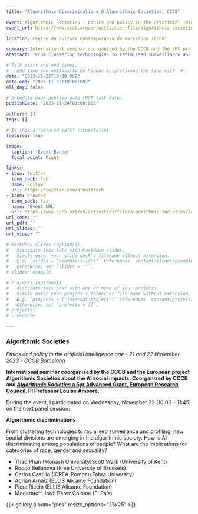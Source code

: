 ```yaml
---
title: "Algorithmic Discriminations @ Algorithmic Societies, CCCB"

event: Algorithmic Societies - Ethics and policy in the artificial intelligence age at CCCB Barcelona
event_url: https://www.cccb.org/en/activities/file/algorithmic-societies/243038

location: Centre de Cultura Contemporania de Barcelona (CCCB)

summary: International seminar coorganised by the CCCB and the ERC project Algorithmic Societies about the AI social impacts. I gave a talk and participated on a round table about the role of AI on discrimination. I participated with Thao Phan (Monash University), Scott Wark (University of Kent), Rocco Bellanova (Free University of Brussels), Carlos Castillo (ICREA-Pompeu Fabra University) and Piera Riccio (ELLIS Alicante(). Moderated by Jordi Pérez Colomé (El Pais)
abstract: "From clustering technologies to racialised surveillance and profiling, new spatial divisions are emerging in the algorithmic society. How is AI discriminating among populations of people? What are the implications for categories of race, gender and sexuality?"

# Talk start and end times.
#   End time can optionally be hidden by prefixing the line with `#`.
date: "2023-11-22T10:30:00Z"
date_end: "2023-11-22T19:00:00Z"
all_day: false

# Schedule page publish date (NOT talk date).
publishDate: "2023-11-24T01:00:00Z"

authors: []
tags: []

# Is this a featured talk? (true/false)
featured: true

image:
  caption: 'Event Banner'
  focal_point: Right

links:
- icon: twitter
  icon_pack: fab
  name: Follow
  url: https://twitter.com/arnaiztech
- icon: browser
  icon_pack: fas
  name: 'Event URL'
  url: https://www.cccb.org/en/activities/file/algorithmic-societies/243038
url_code: ""
url_pdf: ""
url_slides: ""
url_video: ""

# Markdown Slides (optional).
#   Associate this talk with Markdown slides.
#   Simply enter your slide deck's filename without extension.
#   E.g. `slides = "example-slides"` references `content/slides/example-slides.md`.
#   Otherwise, set `slides = ""`.
# slides: example

# Projects (optional).
#   Associate this post with one or more of your projects.
#   Simply enter your project's folder or file name without extension.
#   E.g. `projects = ["internal-project"]` references `content/project/deep-learning/index.md`.
#   Otherwise, set `projects = []`.
# projects:
# - example

---
```


### Algorithmic Societies
*Ethics and policy in the artificial intelligence age - 21 and 22 November 2023 - CCCB Barcelona*

**International seminar coorganised by the CCCB and the European project Algorithmic Societies about the AI social impacts. Coorganized by CCCB and [*Algorithmic Societies* a 5yr Advanced Grant, European Research Council](https://cordis.europa.eu/project/id/883107). PI Professor Louise Amoore.**

During the event, I participated on Wednesday, November 22 (10:00 – 11:45) on the next panel session:

**Algorithmic discriminations**

From clustering technologies to racialised surveillance and profiling, new spatial divisions are emerging in the algorithmic society. How is AI discriminating among populations of people? What are the implications for categories of race, gender and sexuality?

* Thao Phan (Monash University)Scott Wark (University of Kent)
* Rocco Bellanova (Free University of Brussels)
* Carlos Castillo (ICREA-Pompeu Fabra University)
* Adrián Arnaiz (ELLIS Alicante Foundation)
* Piera Riccio (ELLIS Alicante Foundation)
* Moderator: Jordi Pérez Colomé (El País)

{{< gallery album="pics" resize_options="25x25" >}}

